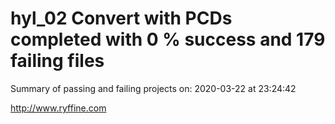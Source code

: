 # hyl_02 Convert with PCDs completed with 0 % success and 179 failing files

Summary of passing and failing projects on: 2020-03-22 at 23:24:42

http://www.ryffine.com
